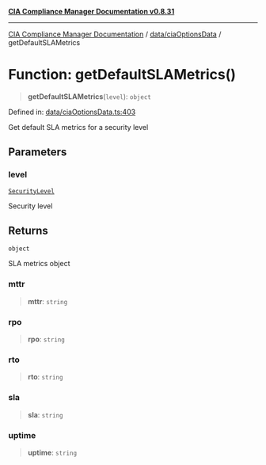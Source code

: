 [**CIA Compliance Manager Documentation v0.8.31**](../../../README.md)

***

[CIA Compliance Manager Documentation](../../../modules.md) / [data/ciaOptionsData](../README.md) / getDefaultSLAMetrics

# Function: getDefaultSLAMetrics()

> **getDefaultSLAMetrics**(`level`): `object`

Defined in: [data/ciaOptionsData.ts:403](https://github.com/Hack23/cia-compliance-manager/blob/85c025371255f412469ec0119911b7cb143a6212/src/data/ciaOptionsData.ts#L403)

Get default SLA metrics for a security level

## Parameters

### level

[`SecurityLevel`](../../../types/cia/type-aliases/SecurityLevel.md)

Security level

## Returns

`object`

SLA metrics object

### mttr

> **mttr**: `string`

### rpo

> **rpo**: `string`

### rto

> **rto**: `string`

### sla

> **sla**: `string`

### uptime

> **uptime**: `string`
